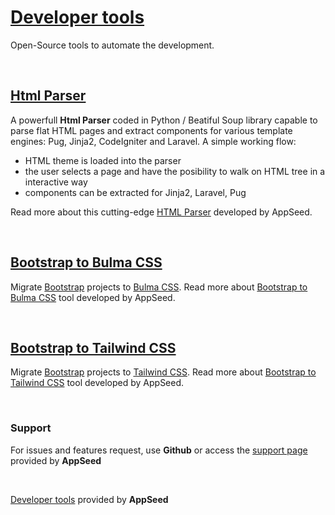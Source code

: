 # [Developer tools](https://appseed.us/developer-tools)

Open-Source tools to automate the development. 

<br />

## [Html Parser](https://appseed.us/developer-tools/html-parser)

A powerfull **Html Parser** coded in Python / Beatiful Soup library capable to parse flat HTML pages and extract components for various template engines: Pug, Jinja2, CodeIgniter and Laravel. A simple working flow: 

 - HTML theme is loaded into the parser
 - the user selects a page and have the posibility to walk on HTML tree in a interactive way
 - components can be extracted for Jinja2, Laravel, Pug
 
 Read more about this cutting-edge <a href="https://appseed.us/developer-tools/html-parser">HTML Parser</a> developed by AppSeed.

<br />

## [Bootstrap to Bulma CSS](https://appseed.us/developer-tools/bootstrap-to-bulma-css)

Migrate <a href="https://getbootstrap.com/">Bootstrap</a> projects to <a href="https://bulma.io/">Bulma CSS</a>. 
Read more about <a href="https://appseed.us/developer-tools/bootstrap-to-bulma-css">Bootstrap to Bulma CSS</a> tool developed by AppSeed.

<br />

## [Bootstrap to Tailwind CSS](https://appseed.us/developer-tools/bootstrap-to-tailwind-css)

Migrate <a href="https://getbootstrap.com/">Bootstrap</a> projects to <a href="https://tailwindcss.com/">Tailwind CSS</a>. 
Read more about <a href="https://appseed.us/developer-tools/bootstrap-to-tailwind-css">Bootstrap to Tailwind CSS</a> tool developed by AppSeed.

<br />

### Support

For issues and features request, use **Github** or access the [support page](https://appseed.us/support) provided by **AppSeed** 

<br />

[Developer tools](https://appseed.us/developer-tools) provided by **AppSeed**
